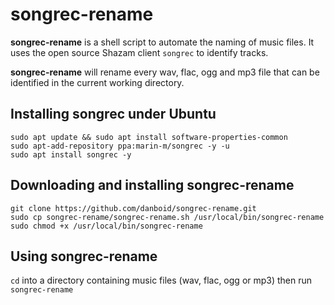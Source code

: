 # songrec-rename

**songrec-rename** is a shell script to automate the naming of music files.
It uses the open source Shazam client `songrec` to identify tracks.

**songrec-rename** will rename every wav, flac, ogg and mp3 file that can 
be identified in the current working directory.

## Installing songrec under Ubuntu

```
sudo apt update && sudo apt install software-properties-common
sudo apt-add-repository ppa:marin-m/songrec -y -u
sudo apt install songrec -y
```

## Downloading and installing songrec-rename

```
git clone https://github.com/danboid/songrec-rename.git
sudo cp songrec-rename/songrec-rename.sh /usr/local/bin/songrec-rename
sudo chmod +x /usr/local/bin/songrec-rename
```

## Using songrec-rename

`cd` into a directory containing music files (wav, flac, ogg or mp3) then run `songrec-rename`
